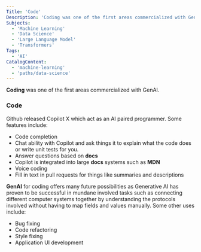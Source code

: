 ```yaml
---
Title: 'Code'
Description: 'Coding was one of the first areas commercialized with GenAI.'
Subjects:
  - 'Machine Learning'
  - 'Data Science'
  - 'Large Language Model'
  - 'Transformers'
Tags:
  - 'AI'
CatalogContent:
  - 'machine-learning'
  - 'paths/data-science'
---
```


**Coding** was one of the first areas commercialized with GenAI.

### Code

Github released Copilot X which act as an AI paired programmer. Some features include:

- Code completion
- Chat ability with Copilot and ask things it to explain what the code does or write unit tests for you.
- Answer questions based on **docs**
- Copilot is integrated into large **docs** systems such as **MDN**
- Voice coding
- Fill in text in pull requests for things like summaries and descriptions

**GenAI** for coding offers many future possibilities as Generative AI has proven to be successful in mundane involved tasks such as connecting different computer systems together by understanding the protocols involved without having to map fields and values manually. Some other uses include:

- Bug fixing
- Code refactoring
- Style fixing
- Application UI development
